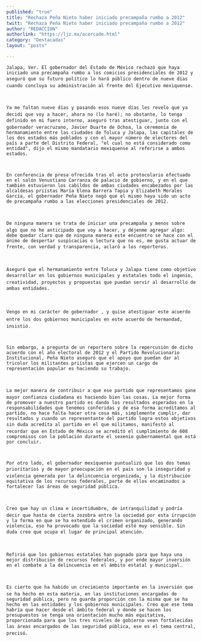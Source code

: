 ```yaml
---
published: "true"
title: "Rechaza Peña Nieto haber iniciado precampaña rumbo a 2012"
twitt: "Rechaza Peña Nieto haber iniciado precampaña rumbo a 2012"
author: "REDACCION"
authorlink: "https://ljz.mx/acercade.html"
category: "Destacadas"
layout: "posts"

---
```



  
    Jalapa, Ver. El gobernador del Estado de México rechazó que haya iniciado una precampaña rumbo a los comicios presidenciales de 2012 y aseguró que su futuro político lo hará público dentro de nueve días cuando concluya su administración al frente del Ejecutivo mexiquense.
  
  
  
    Ya me faltan nueve días y pasando esos nueve días les revelo que ya decidí que voy a hacer, ahora no (lo haré); no obstante, lo tenga definido en mi fuero interno, aseguró tras atestiguar, junto con el gobernador veracruzano, Javier Duarte de Ochoa, la ceremonia de hermanamiento entre las ciudades de Toluca y Jalapa, las capitales de los dos estados más poblados y con el mayor número de electores del país a parte del Distrito Federal, "el cual no está considerado como entidad", dijo el mismo mandatario mexiquense al referirse a ambos estados.
  
  
  
    En conferencia de presa ofrecida tras el acto protocolario efectuado en el salón Venustiano Carranza de palacio de gobierno, y en el que también estuvieron los cabildos de ambas ciudades encabezados por las alcaldesas priístas María Elena Barrera Tapia y Elizabeth Morales García, el gobernador Peña Nieto negó que el mismo haya sido un acto de precampaña rumbo a las elecciones presidenciales de 2012.
  
  
  
    De ninguna manera se trata de iniciar una precampaña y menos sobre algo que no he anticipado que voy a hacer, y déjenme agregar algo: debe quedar claro que de ninguna manera este encuentro se hace con el ánimo de despertar suspicacias o lectura que no es, me gusta actuar de frente, con verdad y transparencia, aclaró a los reporteros.
  
  
  
    Aseguró que el hermanamiento entre Toluca y Jalapa tiene como objetivo desarrollar en los gobiernos municipales y estatales todo el ingenio, creatividad, proyectos y propuestas que puedan servir al desarrollo de ambas entidades.
  
  
  
    Vengo en mi carácter de gobernador , y quise atestiguar este acuerdo entre los dos gobiernos municipales en este acuerdo de hermandad, insistió.
  
  
  
    Sin embargo, a pregunta de un reportero sobre la repercusión de dicho acuerdo con el año electoral de 2012 y el Partido Revolucionario Institucional, Peña Nieto aseguró que el apoyo que puedan dar al tricolor los militantes priístas que ejercen un cargo de representación popular es haciendo su trabajo.
  
  
  
    La mejor manera de contribuir a que ese partido que representamos gane mayor confianza ciudadana es haciendo bien las cosas. La mejor forma de promover a nuestro partido es dando los resultados esperados en la responsabilidades que tenemos conferidas y de esa forma acreditamos al partido, no hace falta hacer otra cosa más, simplemente cumplir, dar resultados y cuando un representante del partido logra estos objetivos sin duda acredita al partido en el que militamos, manifestó al recordar que en Estado de México se acreditó el cumplimiento de 608 compromisos con la población durante el sexenio gubernamental que está por concluir.
  
  
  
    Por otro lado, el gobernador mexiquense puntualizó que los dos temas prioritarios y de mayor preocupación en el país son la inseguridad y violencia generada por la delincuencia organizada, y la distribución equitativa de los recursos federales, parte de ellos encaminados a fortalecer las áreas de seguridad pública.
  
  
  
    Creo que hay un clima e incertidumbre, de intranquilidad y podría decir que hasta de cierta zozobra entre la sociedad por esta irrupción y la forma en que se ha extendido el crimen organizado, generando violencia, eso ha provocado que la sociedad esté muy sensible. Sin duda creo que ocupa el lugar de principal atención.
  
  
  
    Refirió que los gobiernos estatales han pugnado para que haya una mejor distribución de recursos federales, y por ende mayor inversión en el combate a la delincuencia en el ámbito estatal y municipal.
  
  
  
    Es cierto que ha habido un crecimiento importante en la inversión que se ha hecho en esta materia, en las instituciones encargadas de seguridad pública, pero no guarda proporción con la misma que se ha hecho en las entidades y los gobiernos municipales. Creo que ese tema habría que hacer desde el ámbito federal y donde se hacen los presupuestos se tenga una orientación mucho más equitativa, proporcionada para que los tres niveles de gobierno vean fortalecidas las áreas encargados de las seguridad pública, ese es el tema central, precisó.
  

